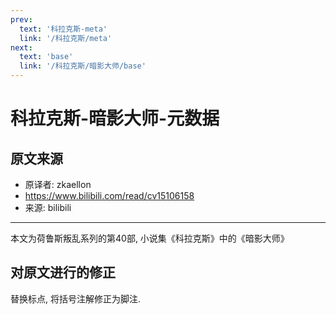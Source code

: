 ```yaml
---
prev:
  text: '科拉克斯-meta'
  link: '/科拉克斯/meta'
next:
  text: 'base'
  link: '/科拉克斯/暗影大师/base'
---
```


# 科拉克斯-暗影大师-元数据

## 原文来源

+ 原译者: zkaellon
+ <https://www.bilibili.com/read/cv15106158>
+ 来源: bilibili

--------

本文为荷鲁斯叛乱系列的第40部, 小说集《科拉克斯》中的《暗影大师》

## 对原文进行的修正

替换标点, 将括号注解修正为脚注.
